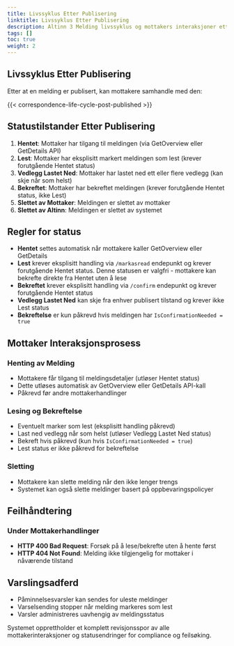 ```yaml
---
title: Livssyklus Etter Publisering
linktitle: Livssyklus Etter Publisering
description: Altinn 3 Melding livssyklus og mottakers interaksjoner etter publisering.
tags: []
toc: true
weight: 2
---
```


## Livssyklus Etter Publisering

Etter at en melding er publisert, kan mottakere samhandle med den:

{{< correspondence-life-cycle-post-published >}}

## Statustilstander Etter Publisering

1. **Hentet**: Mottaker har tilgang til meldingen (via GetOverview eller GetDetails API)
2. **Lest**: Mottaker har eksplisitt markert meldingen som lest (krever forutgående Hentet status)
3. **Vedlegg Lastet Ned**: Mottaker har lastet ned ett eller flere vedlegg (kan skje når som helst)
4. **Bekreftet**: Mottaker har bekreftet meldingen (krever forutgående Hentet status, ikke Lest)
5. **Slettet av Mottaker**: Meldingen er slettet av mottaker
6. **Slettet av Altinn**: Meldingen er slettet av systemet

## Regler for status

- **Hentet** settes automatisk når mottakere kaller GetOverview eller GetDetails
- **Lest** krever eksplisitt handling via `/markasread` endepunkt og krever forutgående Hentet status. Denne statusen er valgfri - mottakere kan bekrefte direkte fra Hentet uten å lese
- **Bekreftet** krever eksplisitt handling via `/confirm` endepunkt og krever forutgående Hentet status
- **Vedlegg Lastet Ned** kan skje fra enhver publisert tilstand og krever ikke Lest status
- **Bekreftelse** er kun påkrevd hvis meldingen har `IsConfirmationNeeded = true`

## Mottaker Interaksjonsprosess

### Henting av Melding
- Mottakere får tilgang til meldingsdetaljer (utløser Hentet status)
- Dette utløses automatisk av GetOverview eller GetDetails API-kall
- Påkrevd før andre mottakerhandlinger

### Lesing og Bekreftelse
- Eventuelt marker som lest (eksplisitt handling påkrevd)
- Last ned vedlegg når som helst (utløser Vedlegg Lastet Ned status)
- Bekreft hvis påkrevd (kun hvis `IsConfirmationNeeded = true`)
- Lest status er ikke påkrevd for bekreftelse

### Sletting
- Mottakere kan slette melding når den ikke lenger trengs
- Systemet kan også slette meldinger basert på oppbevaringspolicyer

## Feilhåndtering

### Under Mottakerhandlinger
- **HTTP 400 Bad Request**: Forsøk på å lese/bekrefte uten å hente først
- **HTTP 404 Not Found**: Melding ikke tilgjengelig for mottaker i nåværende tilstand

## Varslingsadferd

- Påminnelsesvarsler kan sendes for uleste meldinger
- Varselsending stopper når melding markeres som lest
- Varsler administreres uavhengig av meldingsstatus

Systemet opprettholder et komplett revisjonsspor av alle mottakerinteraksjoner og statusendringer for compliance og feilsøking. 